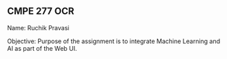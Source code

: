 ## CMPE 277 OCR

Name: Ruchik Pravasi

Objective: Purpose of the assignment is to integrate Machine Learning and AI as part of the Web UI. 